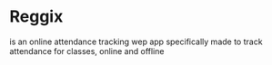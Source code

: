 # Reggix
is an online attendance tracking wep app specifically made to track attendance for classes, online and offline
